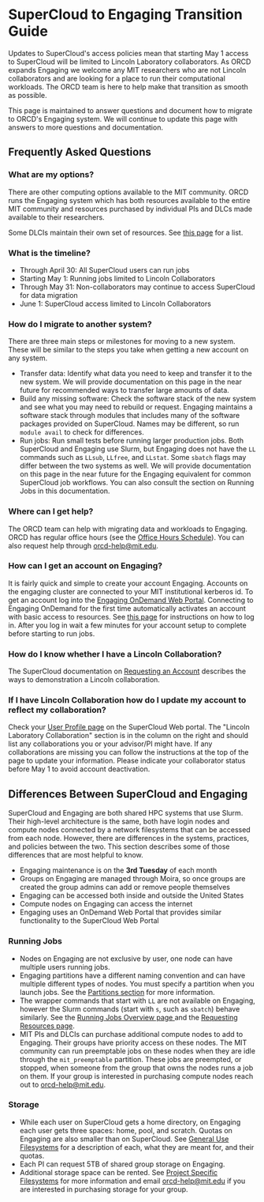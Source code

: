 # SuperCloud to Engaging Transition Guide

Updates to SuperCloud's access policies mean that starting May 1 access to SuperCloud will be limited to Lincoln Laboratory collaborators. As ORCD expands Engaging we welcome any MIT researchers who are not Lincoln collaborators and are looking for a place to run their computational workloads. The ORCD team is here to help make that transition as smooth as possible.

This page is maintained to answer questions and document how to migrate to ORCD's Engaging system. We will continue to update this page with answers to more questions and documentation.

## Frequently Asked Questions

### What are my options?

There are other computing options available to the MIT community. ORCD runs the Engaging system which has both resources available to the entire MIT community and resources purchased by individual PIs and DLCs made available to their researchers.

Some DLCIs maintain their own set of resources. See [this page](https://orcd.mit.edu/resources/dlci-shared-hardware) for a list.

### What is the timeline?

- Through April 30: All SuperCloud users can run jobs
- Starting May 1: Running jobs limited to Lincoln Collaborators
- Through May 31: Non-collaborators may continue to access SuperCloud for data migration
- June 1: SuperCloud access limited to Lincoln Collaborators

### How do I migrate to another system?

There are three main steps or milestones for moving to a new system. These will be similar to the steps you take when getting a new account on any system.

- Transfer data: Identify what data you need to keep and transfer it to the new system. We will provide documentation on this page in the near future for recommended ways to transfer large amounts of data.
- Build any missing software: Check the software stack of the new system and see what you may need to rebuild or request. Engaging maintains a software stack through modules that includes many of the software packages provided on SuperCloud. Names may be different, so run `module avail` to check for differences.
- Run jobs: Run small tests before running larger production jobs. Both SuperCloud and Engaging use Slurm, but Engaging does not have the `LL` commands such as `LLsub`, `LLfree`, and `LLstat`. Some `sbatch` flags may differ between the two systems as well. We will provide documentation on this page in the near future for the Engaging equivalent for common SuperCloud job workflows. You can also consult the section on Running Jobs in this documentation.

### Where can I get help?

The ORCD team can help with migrating data and workloads to Engaging. ORCD has regular office hours (see the [Office Hours Schedule](https://orcd.mit.edu/news-and-events/office-hours)). You can also request help through <orcd-help@mit.edu>.

### How can I get an account on Engaging?

It is fairly quick and simple to create your account Engaging. Accounts on the engaging cluster are connected to your MIT institutional kerberos id. To get an account log into the [Engaging OnDemand Web Portal](https://engaging-ood.mit.edu). Connecting to Engaging OnDemand for the first time automatically activates an account with basic access to resources. See [this page](accessing-orcd/ondemand-login.md) for instructions on how to log in. After you log in wait a few minutes for your account setup to complete before starting to run jobs.

### How do I know whether I have a Lincoln Collaboration?

The SuperCloud documentation on [Requesting an Account](https://mit-supercloud.github.io/supercloud-docs/requesting-account/) describes the ways to demonstration a Lincoln collaboration.

### If I have Lincoln Collaboration how do I update my account to reflect my collaboration?

Check your [User Profile page](https://txe1-portal.mit.edu/profile/user_profile.php) on the SuperCloud Web portal. The "Lincoln Laboratory Collaboration" section is in the column on the right and should list any collaborations you or your advisor/PI might have. If any collaborations are missing you can follow the instructions at the top of the page to update your information. Please indicate your collaborator status before May 1 to avoid account deactivation.

## Differences Between SuperCloud and Engaging

SuperCloud and Engaging are both shared HPC systems that use Slurm. Their high-level architecture is the same, both have login nodes and compute nodes connected by a network filesystems that can be accessed from each node. However, there are differences in the systems, practices, and policies between the two. This section describes some of those differences that are most helpful to know.

- Engaging maintenance is on the **3rd Tuesday** of each month
- Groups on Engaging are managed through Moira, so once groups are created the group admins can add or remove people themselves
- Engaging can be accessed both inside and outside the United States
- Compute nodes on Engaging can access the internet
- Engaging uses an OnDemand Web Portal that provides similar functionality to the SuperCloud Web Portal

### Running Jobs

- Nodes on Engaging are not exclusive by user, one node can have multiple users running jobs.
- Engaging partitions have a different naming convention and can have multiple different types of nodes. You must specify a partition when you launch jobs. See the [Partitions section](running-jobs/overview.md#partitions) for more information.
- The wrapper commands that start with `LL` are not available on Engaging, however the Slurm commands (start with `s`, such as `sbatch`) behave similarly. See the [Running Jobs Overview page ](running-jobs/overview.md) and the [Requesting Resources page](running-jobs/requesting-resources.md).
- MIT PIs and DLCIs can purchase additional compute nodes to add to Engaging. Their groups have priority access on these nodes. The MIT community can run preemptable jobs on these nodes when they are idle through the `mit_preemptable` partition. These jobs are preempted, or stopped, when someone from the group that owns the nodes runs a job on them. If your group is interested in purchasing compute nodes reach out to <orcd-help@mit.edu>.

### Storage

- While each user on SuperCloud gets a home directory, on Engaging each user gets three spaces: home, pool, and scratch. Quotas on Engaging are also smaller than on SuperCloud. See [General Use Filesystems](filesystems-file-transfer/filesystems.md) for a description of each, what they are meant for, and their quotas.
- Each PI can request 5TB of shared group storage on Engaging.
- Additional storage space can be rented. See [Project Specific Filesystems](filesystems-file-transfer/project-filesystems.md) for more information and email <orcd-help@mit.edu> if you are interested in purchasing storage for your group.



